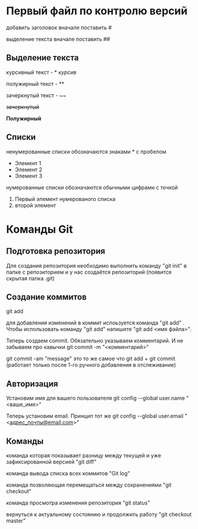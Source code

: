 # Первый файл по контролю версий

добавить заголовок вначале поставить #

выделение текста вначале поставить ##

## Выделение текста

курсивный текст - * *курсив*

полужирный текст - **

зачеркнутый текст - ~~

~~зачеркнутый~~

**Полужирный**

## Списки

ненумерованные списки обозначаются знаками * с пробелом


* Элемент 1
* Элемент 2
* Элемент 3

нумерованные списки обозначаются обычными цифрами с точкой

1. Первый элемент нумерованого списка
2. второй элемент

# Команды Git

## Подготовка репозитория
Для создания репозитория необходимо выполнить команду "git init" в папке с репозиторием и у нас создаётся репозиторий (появится скрытая папка .git)

## Cоздание коммитов

git add

для добавления изменений в коммит испоьзуется команда "git  add" . Чтобы использовать команду "git add" напишите "git add <имя файла>".

Теперь создаем commit. Обязательно указываем комментарий.
И не забываем про кавычки
git commit -m "<комментарий>"

git commit -am "message" это то же самое что git add + git commit (работает только после 1-го ручного добавления в отслеживание)

## Авторизация

Установим имя для вашего пользователя
git config --global user.name "<ваше_имя>"

Теперь установим email. Принцип тот же
git config --global user.email "<адрес_почты@email.com>"

## Команды

команда которая показывает разницу между текущей и уже зафиксированной версией
"git diff"

команда вывода списка всех коммитов
"Git log"

команда позволяющая перемещаться между сохранениями
"git checkout"

команда просмотра изменения репозитория
"git status"

вернуться к актуальному состоянию и продолжить работу
"git checkout master"
